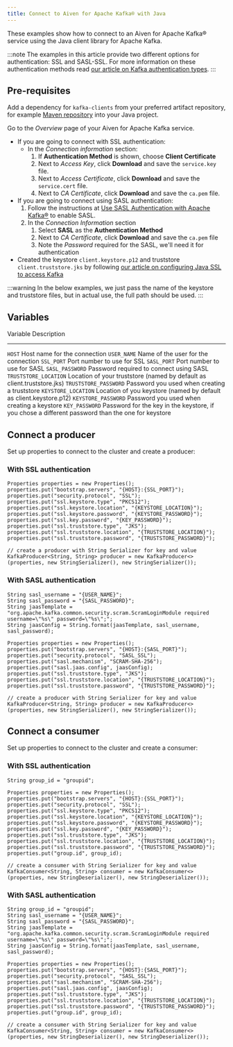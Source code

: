 ```yaml
---
title: Connect to Aiven for Apache Kafka® with Java
---
```


These examples show how to connect to an Aiven for Apache Kafka® service
using the Java client library for Apache Kafka.

:::note
The examples in this article provide two different options for
authentication: SSL and SASL-SSL. For more information on these
authentication methods read
[our article on Kafka authentication types](../concepts/auth-types).
:::

## Pre-requisites

Add a dependency for `kafka-clients` from your preferred artifact
repository, for example [Maven
repository](https://maven.apache.org/index.html) into your Java project.

Go to the *Overview* page of your Aiven for Apache Kafka service.

-   If you are going to connect with SSL authentication:
    -   In the *Connection information* section:
        1.  If **Authentication Method** is shown, choose **Client
            Certificate**
        2.  Next to *Access Key*, click **Download** and save the
            `service.key` file.
        3.  Next to *Access Certificate*, click **Download** and save
            the `service.cert` file.
        4.  Next to *CA Certificate*, click **Download** and save the
            `ca.pem` file.
-   If you are going to connect using SASL authentication:
    1.  Follow the instructions at [Use SASL Authentication with Apache
        Kafka®](https://docs.aiven.io/docs/products/kafka/howto/kafka-sasl-auth.html)
        to enable SASL.
    2.  In the *Connection Information* section
        1.  Select **SASL** as the **Authentication Method**
        2.  Next to *CA Certificate*, click **Download** and save the
            `ca.pem` file
        3.  Note the *Password* required for the SASL, we\'ll need it
            for authentication
-   Created the keystore `client.keystore.p12` and truststore
    `client.truststore.jks` by following
    [our article on configuring Java SSL to access Kafka](/docs/products/kafka/howto/keystore-truststore)

:::warning
In the below examples, we just pass the name of the keystore and
truststore files, but in actual use, the full path should be used.
:::

## Variables

  Variable                Description
  ----------------------- ---------------------------------------------------------------------------------------------------
  `HOST`                  Host name for the connection
  `USER_NAME`             Name of the user for the connection
  `SSL_PORT`              Port number to use for SSL
  `SASL_PORT`             Port number to use for SASL
  `SASL_PASSWORD`         Password required to connect using SASL
  `TRUSTSTORE_LOCATION`   Location of your truststore (named by default as client.truststore.jks)
  `TRUSTSTORE_PASSWORD`   Password you used when creating a truststore
  `KEYSTORE_LOCATION`     Location of you keystore (named by default as client.keystore.p12)
  `KEYSTORE_PASSWORD`     Password you used when creating a keystore
  `KEY_PASSWORD`          Password for the key in the keystore, if you chose a different password than the one for keystore

## Connect a producer

Set up properties to connect to the cluster and create a producer:

### With SSL authentication

``` 
Properties properties = new Properties();
properties.put("bootstrap.servers", "{HOST}:{SSL_PORT}");
properties.put("security.protocol", "SSL");
properties.put("ssl.keystore.type", "PKCS12");
properties.put("ssl.keystore.location", "{KEYSTORE_LOCATION}");
properties.put("ssl.keystore.password", "{KEYSTORE_PASSWORD}");
properties.put("ssl.key.password", "{KEY_PASSWORD}");
properties.put("ssl.truststore.type", "JKS");
properties.put("ssl.truststore.location", "{TRUSTSTORE_LOCATION}");
properties.put("ssl.truststore.password", "{TRUSTSTORE_PASSWORD}");

// create a producer with String Serializer for key and value
KafkaProducer<String, String> producer = new KafkaProducer<>(properties, new StringSerializer(), new StringSerializer());
```

### With SASL authentication

``` 
String sasl_username = "{USER_NAME}";
String sasl_password = "{SASL_PASSWORD}";
String jaasTemplate = "org.apache.kafka.common.security.scram.ScramLoginModule required username=\"%s\" password=\"%s\";";
String jaasConfig = String.format(jaasTemplate, sasl_username, sasl_password);

Properties properties = new Properties();
properties.put("bootstrap.servers", "{HOST}:{SASL_PORT}");
properties.put("security.protocol", "SASL_SSL");
properties.put("sasl.mechanism", "SCRAM-SHA-256");
properties.put("sasl.jaas.config", jaasConfig);
properties.put("ssl.truststore.type", "JKS");
properties.put("ssl.truststore.location", "{TRUSTSTORE_LOCATION}");
properties.put("ssl.truststore.password", "{TRUSTSTORE_PASSWORD}");

// create a producer with String Serializer for key and value
KafkaProducer<String, String> producer = new KafkaProducer<>(properties, new StringSerializer(), new StringSerializer());
```

## Connect a consumer

Set up properties to connect to the cluster and create a consumer:

### With SSL authentication

``` 
String group_id = "groupid";

Properties properties = new Properties();
properties.put("bootstrap.servers", "{HOST}:{SSL_PORT}");
properties.put("security.protocol", "SSL");
properties.put("ssl.keystore.type", "PKCS12");
properties.put("ssl.keystore.location", "{KEYSTORE_LOCATION}");
properties.put("ssl.keystore.password", "{KEYSTORE_PASSWORD}");
properties.put("ssl.key.password", "{KEY_PASSWORD}");
properties.put("ssl.truststore.type", "JKS");
properties.put("ssl.truststore.location", "{TRUSTSTORE_LOCATION}");
properties.put("ssl.truststore.password", "{TRUSTSTORE_PASSWORD}");
properties.put("group.id", group_id);

// create a consumer with String Serializer for key and value
KafkaConsumer<String, String> consumer = new KafkaConsumer<>(properties, new StringDeserializer(), new StringDeserializer());
```

### With SASL authentication

``` 
String group_id = "groupid";
String sasl_username = "{USER_NAME}";
String sasl_password = "{SASL_PASSWORD}";
String jaasTemplate = "org.apache.kafka.common.security.scram.ScramLoginModule required username=\"%s\" password=\"%s\";";
String jaasConfig = String.format(jaasTemplate, sasl_username, sasl_password);

Properties properties = new Properties();
properties.put("bootstrap.servers", "{HOST}:{SASL_PORT}");
properties.put("security.protocol", "SASL_SSL");
properties.put("sasl.mechanism", "SCRAM-SHA-256");
properties.put("sasl.jaas.config", jaasConfig);
properties.put("ssl.truststore.type", "JKS");
properties.put("ssl.truststore.location", "{TRUSTSTORE_LOCATION}");
properties.put("ssl.truststore.password", "{TRUSTSTORE_PASSWORD}");
properties.put("group.id", group_id);

// create a consumer with String Serializer for key and value
KafkaConsumer<String, String> consumer = new KafkaConsumer<>(properties, new StringDeserializer(), new StringDeserializer());
```
